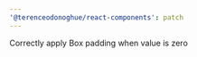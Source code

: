```yaml
---
'@terenceodonoghue/react-components': patch
---
```


Correctly apply Box padding when value is zero
